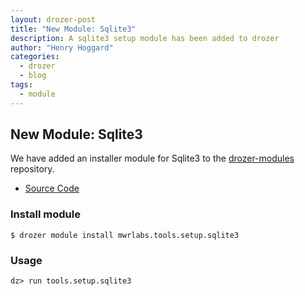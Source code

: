```yaml
---
layout: drozer-post
title: "New Module: Sqlite3"
description: A sqlite3 setup module has been added to drozer
author: "Henry Hoggard"
categories:
  - drozer
  - blog
tags:
  - module
---
```


## New Module: Sqlite3

We have added an installer module for Sqlite3 to the [drozer-modules](https://github.com/mwrlabs/drozer-modules) repository. 

* [Source Code](https://github.com/mwrlabs/drozer-modules/blob/master/mwrlabs/tools/setup/sqlite3.py)

### Install module

```
$ drozer module install mwrlabs.tools.setup.sqlite3
```

### Usage

```
dz> run tools.setup.sqlite3
```